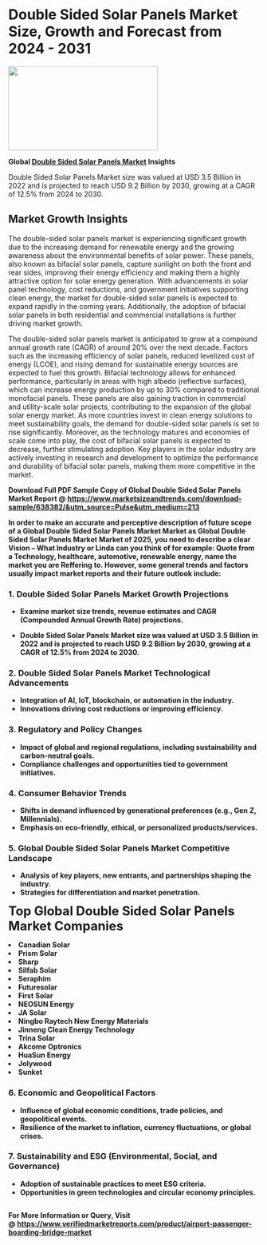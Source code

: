 <H1>Double Sided Solar Panels Market Size, Growth and Forecast from 2024 - 2031</H1><img class="aligncenter size-medium wp-image-584254" src="https://thirdeyenews.in/wp-content/uploads/2024/09/Global-Market-Research-300x168.jpeg" alt="" width="300" height="168" /><p><strong>Global&nbsp;<a href="https://www.marketsizeandtrends.com/download-sample/638382/&amp;utm_source=Pulse&amp;utm_medium=213">Double Sided Solar Panels Market</a> Insights</strong></p><p>Double Sided Solar Panels Market size was valued at USD 3.5 Billion in 2022 and is projected to reach USD 9.2 Billion by 2030, growing at a CAGR of 12.5% from 2024 to 2030.</p><p><h2>Market Growth Insights</h2> <p>The double-sided solar panels market is experiencing significant growth due to the increasing demand for renewable energy and the growing awareness about the environmental benefits of solar power. These panels, also known as bifacial solar panels, capture sunlight on both the front and rear sides, improving their energy efficiency and making them a highly attractive option for solar energy generation. With advancements in solar panel technology, cost reductions, and government initiatives supporting clean energy, the market for double-sided solar panels is expected to expand rapidly in the coming years. Additionally, the adoption of bifacial solar panels in both residential and commercial installations is further driving market growth.</p> <p><strong></strong></p> <p>The double-sided solar panels market is anticipated to grow at a compound annual growth rate (CAGR) of around 20% over the next decade. Factors such as the increasing efficiency of solar panels, reduced levelized cost of energy (LCOE), and rising demand for sustainable energy sources are expected to fuel this growth. Bifacial technology allows for enhanced performance, particularly in areas with high albedo (reflective surfaces), which can increase energy production by up to 30% compared to traditional monofacial panels. These panels are also gaining traction in commercial and utility-scale solar projects, contributing to the expansion of the global solar energy market. As more countries invest in clean energy solutions to meet sustainability goals, the demand for double-sided solar panels is set to rise significantly. Moreover, as the technology matures and economies of scale come into play, the cost of bifacial solar panels is expected to decrease, further stimulating adoption. Key players in the solar industry are actively investing in research and development to optimize the performance and durability of bifacial solar panels, making them more competitive in the market. <p><strong></p><p><span class=""><strong>Download Full PDF Sample Copy of Global Double Sided Solar Panels Market Report</strong> @ <a href="https://www.marketsizeandtrends.com/download-sample/638382/&amp;utm_source=Pulse&amp;utm_medium=213" target="_blank">https://www.marketsizeandtrends.com/download-sample/638382/&amp;utm_source=Pulse&amp;utm_medium=213</a></span></p><p>In order to make an accurate and perceptive description of future scope of a Global&nbsp;Double Sided Solar Panels Market Market as Global&nbsp;Double Sided Solar Panels Market Market of 2025, you need to describe a clear Vision &ndash; What Industry or Linda can you think of for example: Quote from a Technology, healthcare, automotive, renewable energy, name the market you are Reffering to. However, some general trends and factors usually impact market reports and their future outlook include:</p><h3>1.&nbsp;<strong>Double Sided Solar Panels Market Growth Projections</strong></h3><ul><li>Examine market size trends, revenue estimates and CAGR (Compounded Annual Growth Rate) projections.</li><li><p>Double Sided Solar Panels Market size was valued at USD 3.5 Billion in 2022 and is projected to reach USD 9.2 Billion by 2030, growing at a CAGR of 12.5% from 2024 to 2030.</p></li></ul><h3>2.&nbsp;<strong>Double Sided Solar Panels Market Technological Advancements</strong></h3><ul><li>Integration of AI, IoT, blockchain, or automation in the industry.</li><li>Innovations driving cost reductions or improving efficiency.</li></ul><h3>3.&nbsp;<strong>Regulatory and Policy Changes</strong></h3><ul><li>Impact of global and regional regulations, including sustainability and carbon-neutral goals.</li><li>Compliance challenges and opportunities tied to government initiatives.</li></ul><h3>4.&nbsp;<strong>Consumer Behavior Trends</strong></h3><ul><li>Shifts in demand influenced by generational preferences (e.g., Gen Z, Millennials).</li><li>Emphasis on eco-friendly, ethical, or personalized products/services.</li></ul><h3>5.&nbsp;<strong>Global Double Sided Solar Panels Market Competitive Landscape</strong></h3><ul><li>Analysis of key players, new entrants, and partnerships shaping the industry.</li><li>Strategies for differentiation and market penetration.</li></ul><p data-pm-slice="1 1 []"><span style="color: inherit; font-family: inherit; font-size: 25px;">Top Global Double Sided Solar Panels Market Companies</span></p><div class="" data-test-id=""><p><li>Canadian Solar</li><li> Prism Solar</li><li> Sharp</li><li> Silfab Solar</li><li> Seraphim</li><li> Futuresolar</li><li> First Solar</li><li> NEOSUN Energy</li><li> JA Solar</li><li> Ningbo Raytech New Energy Materials</li><li> Jinneng Clean Energy Technology</li><li> Trina Solar</li><li> Akcome Optronics</li><li> HuaSun Energy</li><li> Jolywood</li><li> Sunket</li></p></div><h3>6.&nbsp;<strong>Economic and Geopolitical Factors</strong></h3><ul><li>Influence of global economic conditions, trade policies, and geopolitical events.</li><li>Resilience of the market to inflation, currency fluctuations, or global crises.</li></ul><h3>7.&nbsp;<strong>Sustainability and ESG (Environmental, Social, and Governance)</strong></h3><ul><li>Adoption of sustainable practices to meet ESG criteria.</li><li>Opportunities in green technologies and circular economy principles.</li></ul><h2><strong style="font-size: 14px;">For More Information or Query, Visit @&nbsp;</strong><a style="background-color: #ffffff; font-size: 14px;" href="https://www.marketsizeandtrends.com/report/double-sided-solar-panels-market/" target="_blank">https://www.verifiedmarketreports.com/product/airport-passenger-boarding-bridge-market</a></h2>
